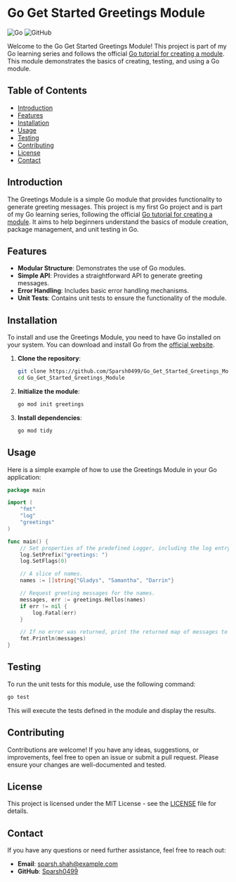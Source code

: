 
# Go Get Started Greetings Module

![Go](https://img.shields.io/badge/Go-1.16-blue.svg)
![GitHub](https://img.shields.io/badge/GitHub-Project-green.svg)

Welcome to the Go Get Started Greetings Module! This project is part of my Go learning series and follows the official [Go tutorial for creating a module](https://go.dev/doc/tutorial/create-module). This module demonstrates the basics of creating, testing, and using a Go module.

## Table of Contents

- [Introduction](#introduction)
- [Features](#features)
- [Installation](#installation)
- [Usage](#usage)
- [Testing](#testing)
- [Contributing](#contributing)
- [License](#license)
- [Contact](#contact)

## Introduction

The Greetings Module is a simple Go module that provides functionality to generate greeting messages. This project is my first Go project and is part of my Go learning series, following the official [Go tutorial for creating a module](https://go.dev/doc/tutorial/create-module). It aims to help beginners understand the basics of module creation, package management, and unit testing in Go.

## Features

- **Modular Structure**: Demonstrates the use of Go modules.
- **Simple API**: Provides a straightforward API to generate greeting messages.
- **Error Handling**: Includes basic error handling mechanisms.
- **Unit Tests**: Contains unit tests to ensure the functionality of the module.

## Installation

To install and use the Greetings Module, you need to have Go installed on your system. You can download and install Go from the [official website](https://golang.org/dl/).

1. **Clone the repository**:
   ```sh
   git clone https://github.com/Sparsh0499/Go_Get_Started_Greetings_Module.git
   cd Go_Get_Started_Greetings_Module
   ```

2. **Initialize the module**:
   ```sh
   go mod init greetings
   ```

3. **Install dependencies**:
   ```sh
   go mod tidy
   ```

## Usage

Here is a simple example of how to use the Greetings Module in your Go application:

```go
package main

import (
    "fmt"
    "log"
    "greetings"
)

func main() {
    // Set properties of the predefined Logger, including the log entry prefix and a flag to disable printing the time, source file, and line number.
    log.SetPrefix("greetings: ")
    log.SetFlags(0)

    // A slice of names.
    names := []string{"Gladys", "Samantha", "Darrin"}

    // Request greeting messages for the names.
    messages, err := greetings.Hellos(names)
    if err != nil {
        log.Fatal(err)
    }

    // If no error was returned, print the returned map of messages to the console.
    fmt.Println(messages)
}
```

## Testing

To run the unit tests for this module, use the following command:

```sh
go test
```

This will execute the tests defined in the module and display the results.

## Contributing

Contributions are welcome! If you have any ideas, suggestions, or improvements, feel free to open an issue or submit a pull request. Please ensure your changes are well-documented and tested.

## License

This project is licensed under the MIT License - see the [LICENSE](LICENSE) file for details.

## Contact

If you have any questions or need further assistance, feel free to reach out:

- **Email**: sparsh.shah@example.com
- **GitHub**: [Sparsh0499](https://github.com/Sparsh0499)
